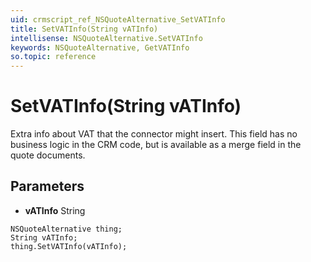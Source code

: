 ```yaml
---
uid: crmscript_ref_NSQuoteAlternative_SetVATInfo
title: SetVATInfo(String vATInfo)
intellisense: NSQuoteAlternative.SetVATInfo
keywords: NSQuoteAlternative, GetVATInfo
so.topic: reference
---
```


# SetVATInfo(String vATInfo)

Extra info about VAT that the connector might insert. This field has no business logic in the CRM code, but is available as a merge field in the quote documents.

## Parameters

* **vATInfo** String

```crmscript
NSQuoteAlternative thing;
String vATInfo;
thing.SetVATInfo(vATInfo);
```


